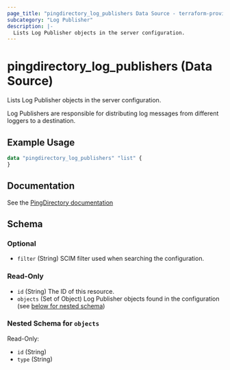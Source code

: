 ```yaml
---
page_title: "pingdirectory_log_publishers Data Source - terraform-provider-pingdirectory"
subcategory: "Log Publisher"
description: |-
  Lists Log Publisher objects in the server configuration.
---
```


# pingdirectory_log_publishers (Data Source)

Lists Log Publisher objects in the server configuration.

Log Publishers are responsible for distributing log messages from different loggers to a destination.

## Example Usage

```terraform
data "pingdirectory_log_publishers" "list" {
}
```

## Documentation
See the [PingDirectory documentation](https://docs.pingidentity.com/r/en-us/pingdirectory-93/pd_met_create_log_publishers)

<!-- schema generated by tfplugindocs -->
## Schema

### Optional

- `filter` (String) SCIM filter used when searching the configuration.

### Read-Only

- `id` (String) The ID of this resource.
- `objects` (Set of Object) Log Publisher objects found in the configuration (see [below for nested schema](#nestedatt--objects))

<a id="nestedatt--objects"></a>
### Nested Schema for `objects`

Read-Only:

- `id` (String)
- `type` (String)

